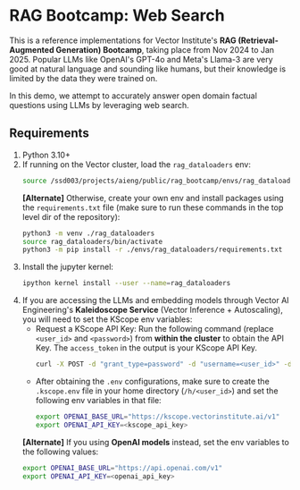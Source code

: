 # RAG Bootcamp: Web Search

This is a reference implementations for Vector Institute's **RAG (Retrieval-Augmented Generation) Bootcamp**, taking place from Nov 2024 to Jan 2025. Popular LLMs like OpenAI's GPT-4o and Meta's Llama-3 are very good at natural language and sounding like humans, but their knowledge is limited by the data they were trained on. 

In this demo, we attempt to accurately answer open domain factual questions using LLMs by leveraging web search.

## Requirements

1. Python 3.10+
2. If running on the Vector cluster, load the `rag_dataloaders` env:
    ```bash
    source /ssd003/projects/aieng/public/rag_bootcamp/envs/rag_dataloaders/bin/activate
    ```
   **[Alternate]** Otherwise, create your own env and install packages using the `requirements.txt` file (make sure to run these commands in the top level dir of the repository):
    ```bash
    python3 -m venv ./rag_dataloaders
    source rag_dataloaders/bin/activate
    python3 -m pip install -r ./envs/rag_dataloaders/requirements.txt
    ```
3. Install the jupyter kernel:
    ```bash
    ipython kernel install --user --name=rag_dataloaders
    ```
4. If you are accessing the LLMs and embedding models through Vector AI Engineering's **Kaleidoscope Service** (Vector Inference + Autoscaling), you will need to set the KScope env variables:
    - Request a KScope API Key:
        Run the following command (replace `<user_id>` and `<password>`) from **within the cluster** to obtain the API Key. The `access_token` in the output is your KScope API Key.
        ```bash
        curl -X POST -d "grant_type=password" -d "username=<user_id>" -d "password=<password>" https://kscope.vectorinstitute.ai/token
        ```
    - After obtaining the `.env` configurations, make sure to create the `.kscope.env` file in your home directory (`/h/<user_id>`) and set the following env variables in that file:
        ```bash
        export OPENAI_BASE_URL="https://kscope.vectorinstitute.ai/v1"
        export OPENAI_API_KEY=<kscope_api_key>
        ```
   **[Alternate]** If you using **OpenAI models** instead, set the env variables to the following values:
    ```bash
    export OPENAI_BASE_URL="https://api.openai.com/v1"
    export OPENAI_API_KEY=<openai_api_key>
    ```
